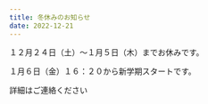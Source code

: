```yaml
---
title: 冬休みのお知らせ
date: 2022-12-21
---
```


１２月２４日（土）～１月５日（木）までお休みです。

１月６日（金）１６：２０から新学期スタートです。

詳細はご連絡ください
